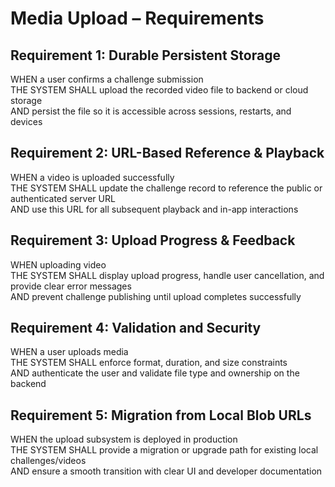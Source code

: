 # Media Upload – Requirements

## Requirement 1: Durable Persistent Storage

WHEN a user confirms a challenge submission  
THE SYSTEM SHALL upload the recorded video file to backend or cloud storage  
AND persist the file so it is accessible across sessions, restarts, and devices

## Requirement 2: URL-Based Reference & Playback

WHEN a video is uploaded successfully  
THE SYSTEM SHALL update the challenge record to reference the public or authenticated server URL  
AND use this URL for all subsequent playback and in-app interactions

## Requirement 3: Upload Progress & Feedback

WHEN uploading video  
THE SYSTEM SHALL display upload progress, handle user cancellation, and provide clear error messages  
AND prevent challenge publishing until upload completes successfully

## Requirement 4: Validation and Security

WHEN a user uploads media  
THE SYSTEM SHALL enforce format, duration, and size constraints  
AND authenticate the user and validate file type and ownership on the backend

## Requirement 5: Migration from Local Blob URLs

WHEN the upload subsystem is deployed in production  
THE SYSTEM SHALL provide a migration or upgrade path for existing local challenges/videos  
AND ensure a smooth transition with clear UI and developer documentation
